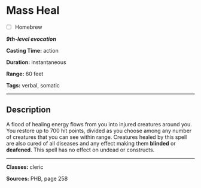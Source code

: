 # Mass Heal

- [ ] Homebrew

***9th-level evocation***

**Casting Time:** action

**Duration:** instantaneous

**Range:** 60 feet

**Tags:** verbal, somatic

---

## Description
A flood of healing energy flows from you into injured creatures around you. You restore up to 700 hit points, divided as you choose among any number of creatures that you can see within range. Creatures healed by this spell are also cured of all diseases and any effect making them **blinded** or **deafened**. This spell has no effect on undead or constructs.

---

**Classes:** cleric

**Sources:** PHB, page 258
